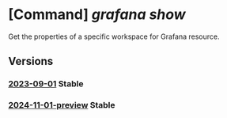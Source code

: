 # [Command] _grafana show_

Get the properties of a specific workspace for Grafana resource.

## Versions

### [2023-09-01](/Resources/mgmt-plane/L3N1YnNjcmlwdGlvbnMve30vcmVzb3VyY2Vncm91cHMve30vcHJvdmlkZXJzL21pY3Jvc29mdC5kYXNoYm9hcmQvZ3JhZmFuYS97fQ==/2023-09-01.xml) **Stable**

<!-- mgmt-plane /subscriptions/{}/resourcegroups/{}/providers/microsoft.dashboard/grafana/{} 2023-09-01 -->

### [2024-11-01-preview](/Resources/mgmt-plane/L3N1YnNjcmlwdGlvbnMve30vcmVzb3VyY2Vncm91cHMve30vcHJvdmlkZXJzL21pY3Jvc29mdC5kYXNoYm9hcmQvZ3JhZmFuYS97fQ==/2024-11-01-preview.xml) **Stable**

<!-- mgmt-plane /subscriptions/{}/resourcegroups/{}/providers/microsoft.dashboard/grafana/{} 2024-11-01-preview -->

